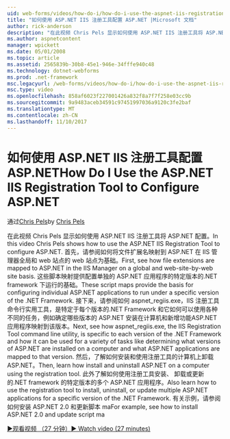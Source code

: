 ```yaml
---
uid: web-forms/videos/how-do-i/how-do-i-use-the-aspnet-iis-registration-tool-to-configure-aspnet
title: "如何使用 ASP.NET IIS 注册工具配置 ASP.NET |Microsoft 文档"
author: rick-anderson
description: "在此视频 Chris Pels 显示如何使用 ASP.NET IIS 注册工具将 ASP.NET 配置。 首先，请参阅如何将文件扩展名映射到中的 ASP.NET..."
ms.author: aspnetcontent
manager: wpickett
ms.date: 05/01/2008
ms.topic: article
ms.assetid: 2565839b-30b8-45e1-946e-34fffe940c48
ms.technology: dotnet-webforms
ms.prod: .net-framework
msc.legacyurl: /web-forms/videos/how-do-i/how-do-i-use-the-aspnet-iis-registration-tool-to-configure-aspnet
msc.type: video
ms.openlocfilehash: 858af6023f227001426a832f8a7f7f258e03cc9b
ms.sourcegitcommit: 9a9483aceb34591c97451997036a9120c3fe2baf
ms.translationtype: MT
ms.contentlocale: zh-CN
ms.lasthandoff: 11/10/2017
---
```

<a name="how-do-i-use-the-aspnet-iis-registration-tool-to-configure-aspnet"></a><span data-ttu-id="02e38-104">如何使用 ASP.NET IIS 注册工具配置 ASP.NET</span><span class="sxs-lookup"><span data-stu-id="02e38-104">How Do I Use the ASP.NET IIS Registration Tool to Configure ASP.NET</span></span>
====================
<span data-ttu-id="02e38-105">通过[Chris Pels](https://twitter.com/chrispels)</span><span class="sxs-lookup"><span data-stu-id="02e38-105">by [Chris Pels](https://twitter.com/chrispels)</span></span>

<span data-ttu-id="02e38-106">在此视频 Chris Pels 显示如何使用 ASP.NET IIS 注册工具将 ASP.NET 配置。</span><span class="sxs-lookup"><span data-stu-id="02e38-106">In this video Chris Pels shows how to use the ASP.NET IIS Registration Tool to configure ASP.NET.</span></span> <span data-ttu-id="02e38-107">首先，请参阅如何将文件扩展名映射到 ASP.NET 在 IIS 管理器全局和 web 站点的 web 站点为基础。</span><span class="sxs-lookup"><span data-stu-id="02e38-107">First, see how file extensions are mapped to ASP.NET in the IIS Manager on a global and web-site-by-web site basis.</span></span> <span data-ttu-id="02e38-108">这些脚本映射提供配置单独的 ASP.NET 应用程序的特定版本的.NET framework 下运行的基础。</span><span class="sxs-lookup"><span data-stu-id="02e38-108">These script maps provide the basis for configuring individual ASP.NET applications to run under a specific version of the .NET Framework.</span></span> <span data-ttu-id="02e38-109">接下来，请参阅如何 aspnet\_regiis.exe，IIS 注册工具命令行实用工具，是特定于每个版本的.NET Framework 和它如何可以使用各种不同的任务，例如确定哪些版本的 ASP.NET 安装在计算机和新增功能ASP.NET 应用程序映射到该版本。</span><span class="sxs-lookup"><span data-stu-id="02e38-109">Next, see how aspnet\_regiis.exe, the IIS Registration Tool command line utility, is specific to each version of the .NET Framework and how it can be used for a variety of tasks like determining what versions of ASP.NET are installed on a computer and what ASP.NET applications are mapped to that version.</span></span> <span data-ttu-id="02e38-110">然后，了解如何安装和使用注册工具的计算机上卸载 ASP.NET。</span><span class="sxs-lookup"><span data-stu-id="02e38-110">Then, learn how install and uninstall ASP.NET on a computer using the registration tool.</span></span> <span data-ttu-id="02e38-111">此外了解如何使用注册工具安装、 卸载或更新的.NET framework 的特定版本的多个 ASP.NET 应用程序。</span><span class="sxs-lookup"><span data-stu-id="02e38-111">Also learn how to use the registration tool to install, uninstall, or update multiple ASP.NET applications for a specific version of the .NET Framework.</span></span> <span data-ttu-id="02e38-112">有关示例，请参阅如何安装 ASP.NET 2.0 和更新脚本 ma</span><span class="sxs-lookup"><span data-stu-id="02e38-112">For example, see how to install ASP.NET 2.0 and update script ma</span></span>

[<span data-ttu-id="02e38-113">&#9654;观看视频 （27 分钟）</span><span class="sxs-lookup"><span data-stu-id="02e38-113">&#9654; Watch video (27 minutes)</span></span>](https://channel9.msdn.com/Blogs/ASP-NET-Site-Videos/how-do-i-use-the-aspnet-iis-registration-tool-to-configure-aspnet)
